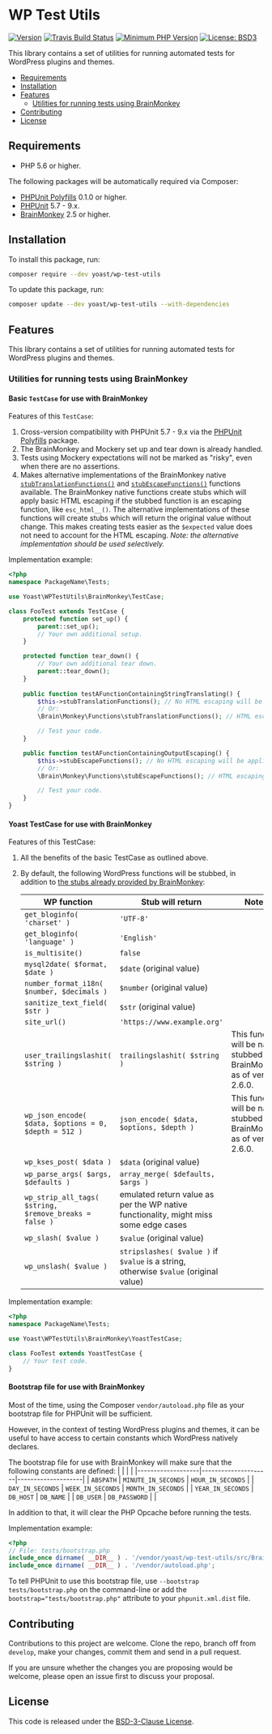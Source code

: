 WP Test Utils
=====================================================

[![Version](https://poser.pugx.org/yoast/wp-test-utils/version)](https://packagist.org/packages/yoast/wp-test-utils)
[![Travis Build Status](https://travis-ci.com/Yoast/wp-test-utils.svg?branch=main)](https://travis-ci.com/Yoast/wp-test-utils/branches)
[![Minimum PHP Version](https://img.shields.io/packagist/php-v/yoast/wp-test-utils.svg?maxAge=3600)](https://packagist.org/packages/yoast/wp-test-utils)
[![License: BSD3](https://poser.pugx.org/yoast/wp-test-utils/license)](https://github.com/Yoast/wp-test-utils/blob/master/LICENSE)

This library contains a set of utilities for running automated tests for WordPress plugins and themes.

* [Requirements](#requirements)
* [Installation](#installation)
* [Features](#features)
    - [Utilities for running tests using BrainMonkey](#utilities-for-running-tests-using-brainmonkey)
* [Contributing](#contributing)
* [License](#license)


Requirements
-------------------------------------------

* PHP 5.6 or higher.

The following packages will be automatically required via Composer:
* [PHPUnit Polyfills] 0.1.0 or higher.
* [PHPUnit] 5.7 - 9.x.
* [BrainMonkey] 2.5 or higher.

Installation
-------------------------------------------

To install this package, run:
```bash
composer require --dev yoast/wp-test-utils
```

To update this package, run:
```bash
composer update --dev yoast/wp-test-utils --with-dependencies
```

Features
-------------------------------------------

This library contains a set of utilities for running automated tests for WordPress plugins and themes.

### Utilities for running tests using BrainMonkey

#### Basic `TestCase` for use with BrainMonkey

Features of this `TestCase`:
1. Cross-version compatibility with PHPUnit 5.7 - 9.x via the [PHPUnit Polyfills] package.
2. The BrainMonkey and Mockery set up and tear down is already handled.
3. Tests using Mockery expectations will not be marked as "risky", even when there are no assertions.
4. Makes alternative implementations of the BrainMonkey native [`stubTranslationFunctions()`](https://giuseppe-mazzapica.gitbook.io/brain-monkey/functions-testing-tools/function-stubs#pre-defined-stubs-for-translation-functions) and [`stubEscapeFunctions()`](https://giuseppe-mazzapica.gitbook.io/brain-monkey/functions-testing-tools/function-stubs#pre-defined-stubs-for-escaping-functions) functions available.
    The BrainMonkey native functions create stubs which will apply basic HTML escaping if the stubbed function is an escaping function, like `esc_html__()`.
    The alternative implementations of these functions will create stubs which will return the original value without change. This makes creating tests easier as the `$expected` value does not need to account for the HTML escaping.
    _Note: the alternative implementation should be used selectively._

Implementation example:
```php
<?php
namespace PackageName\Tests;

use Yoast\WPTestUtils\BrainMonkey\TestCase;

class FooTest extends TestCase {
    protected function set_up() {
        parent::set_up();
        // Your own additional setup.
    }

    protected function tear_down() {
        // Your own additional tear down.
        parent::tear_down();
    }
    
    public function testAFunctionContainingStringTranslating() {
        $this->stubTranslationFunctions(); // No HTML escaping will be applied.
        // Or:
        \Brain\Monkey\Functions\stubTranslationFunctions(); // HTML escaping will be applied.

        // Test your code.
    }

    public function testAFunctionContainingOutputEscaping() {
        $this->stubEscapeFunctions(); // No HTML escaping will be applied.
        // Or:
        \Brain\Monkey\Functions\stubEscapeFunctions(); // HTML escaping will be applied.

        // Test your code.
    }
}
```


#### Yoast TestCase for use with BrainMonkey

Features of this TestCase:
1. All the benefits of the basic TestCase as outlined above.
2. By default, the following WordPress functions will be stubbed, in addition to [the stubs already provided by BrainMonkey](https://giuseppe-mazzapica.gitbook.io/brain-monkey/wordpress-specific-tools/wordpress-tools):

    | WP function                                            | Stub will return                                                                      | Notes                                                                    |
    |--------------------------------------------------------|---------------------------------------------------------------------------------------|--------------------------------------------------------------------------|
    | `get_bloginfo( 'charset' )`                            | `'UTF-8'`                                                                             |                                                                          |
    | `get_bloginfo( 'language' )`                           | `'English'`                                                                           |                                                                          |
    | `is_multisite()`                                       | `false`                                                                               |                                                                          |
    | `mysql2date( $format, $date )`                         | `$date` (original value)                                                              |                                                                          |
    | `number_format_i18n( $number, $decimals )`             | `$number` (original value)                                                            |                                                                          |
    | `sanitize_text_field( $str )`                          | `$str` (original value)                                                               |                                                                          |
    | `site_url()`                                           | `'https://www.example.org'`                                                           |                                                                          |
    | `user_trailingslashit( $string )`                      | `trailingslashit( $string )`                                                          | This function will be native stubbed by BrainMonkey as of version 2.6.0. |
    | `wp_json_encode( $data, $options = 0, $depth = 512 )`  | `json_encode( $data, $options, $depth )`                                              | This function will be native stubbed by BrainMonkey as of version 2.6.0. |
    | `wp_kses_post( $data )`                                | `$data` (original value)                                                              |                                                                          |
    | `wp_parse_args( $args, $defaults )`                    | `array_merge( $defaults, $args )`                                                     |                                                                          |
    | `wp_strip_all_tags( $string, $remove_breaks = false )` | emulated return value as per the WP native functionality, might miss some edge cases  |                                                                          |
    | `wp_slash( $value )`                                   | `$value` (original value)                                                             |                                                                          |
    | `wp_unslash( $value )`                                 | `stripslashes( $value )` if `$value` is a string, otherwise `$value` (original value) |                                                                          |

Implementation example:
```php
<?php
namespace PackageName\Tests;

use Yoast\WPTestUtils\BrainMonkey\YoastTestCase;

class FooTest extends YoastTestCase {
    // Your test code.
}
```

#### Bootstrap file for use with BrainMonkey

Most of the time, using the Composer `vendor/autoload.php` file as your bootstrap file for PHPUnit will be sufficient.

However, in the context of testing WordPress plugins and themes, it can be useful to have access to certain constants which WordPress natively declares.

The bootstrap file for use with BrainMonkey will make sure that the following constants are defined:
|                   |                     |                    |
|-------------------|---------------------|--------------------|
| `ABSPATH`         | `MINUTE_IN_SECONDS` | `HOUR_IN_SECONDS`  |
| `DAY_IN_SECONDS`  | `WEEK_IN_SECONDS`   | `MONTH_IN_SECONDS` |
| `YEAR_IN_SECONDS` | `DB_HOST`           | `DB_NAME`          |
| `DB_USER`         | `DB_PASSWORD`       |                    |

In addition to that, it will clear the PHP Opcache before running the tests.

Implementation example:
```php
<?php
// File: tests/bootstrap.php
include_once dirname( __DIR__ ) . '/vendor/yoast/wp-test-utils/src/BrainMonkey/bootstrap.php';
include_once dirname( __DIR__ ) . '/vendor/autoload.php';
```

To tell PHPUnit to use this bootstrap file, use `--bootstrap tests/bootstrap.php` on the command-line or add the `bootstrap="tests/bootstrap.php"` attribute to your `phpunit.xml.dist` file.


Contributing
-------
Contributions to this project are welcome. Clone the repo, branch off from `develop`, make your changes, commit them and send in a pull request.

If you are unsure whether the changes you are proposing would be welcome, please open an issue first to discuss your proposal.


License
-------
This code is released under the [BSD-3-Clause License](https://opensource.org/licenses/BSD-3-Clause).


[PHPUnit Polyfills]: https://packagist.org/packages/yoast/phpunit-polyfills
[PHPUnit]:           https://packagist.org/packages/phpunit/phpunit
[BrainMonkey]:       https://packagist.org/packages/brain/monkey
